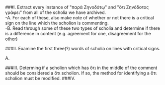 ###I. Extract every instance of "παρά Ζηνοδότῳ" and "ὅτι Ζηνόδοτος γράφει" from all of the scholia we have archived.   
-A. For each of these, also make note of whether or not there is a critical sign on the line which the scholion is commenting.  
-B. Read through some of these two types of scholia and determine if there is a difference in content (e.g. agreement for one, disagreement for the other)
  
###II. Examine the first three(?) words of scholia on lines with critical signs.

  A. 
  
###III. Determing if a scholion which has ὅτι in the middle of the comment should be considered a ὅτι scholion. If so, the method for identifying a ὅτι scholion must be modified.
###IV.
